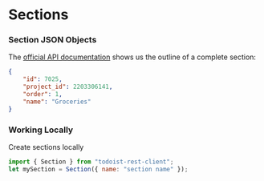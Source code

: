 # Sections

### Section JSON Objects

The [official API documentation](https://developer.todoist.com/rest/v1/#projects) shows us the outline of a complete section:

```json
{
    "id": 7025,
    "project_id": 2203306141,
    "order": 1,
    "name": "Groceries"
}
```

### Working Locally

Create sections locally

```javascript
import { Section } from "todoist-rest-client";
let mySection = Section({ name: "section name" });
```
